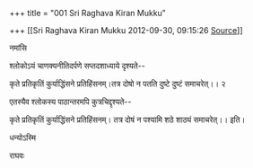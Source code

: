 +++
title = "001 Sri Raghava Kiran Mukku"

+++
[[Sri Raghava Kiran Mukku	2012-09-30, 09:15:26 [Source](https://groups.google.com/g/bvparishat/c/uhP3OEflMl0)]]



नमांसि

  

श्लोकोऽयं चाणक्यनीतिदर्पणे सप्तदशाध्याये दृश्यते--

  

कृते प्रतिकृतिं कुर्याद्धिंसने प्रतिहिंसनम्।तत्र दोषो न पतति दुष्टे दुष्टं समाचरेत्।। २

  

एतस्यैव श्लोकस्य पाठान्तरमपि कुत्रचिद्दृश्यते--

  

कृते प्रतिकृतिं कुर्याद्धिंसने प्रतिहिंसनम्। तत्र दोषं न पश्यामि शठे शाठ्यं समाचरेत्।। इति।

  

धन्योऽस्मि

राघवः

